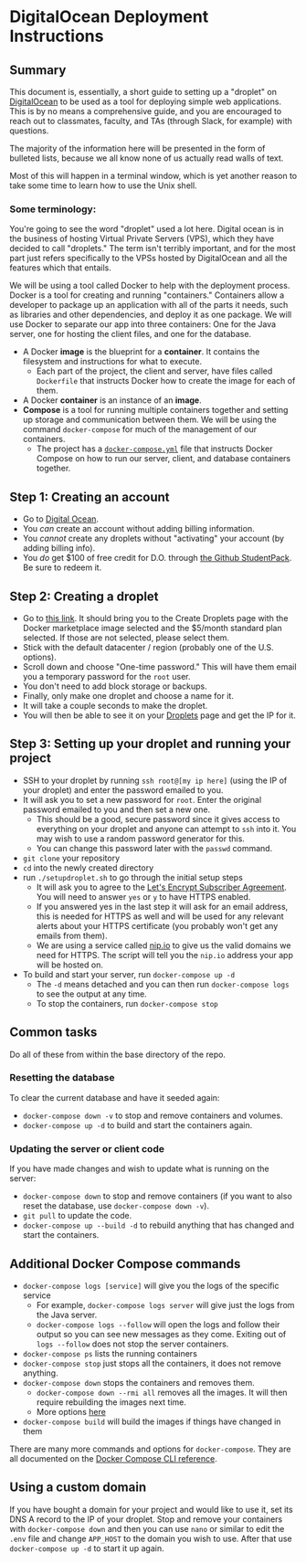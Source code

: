 # DigitalOcean Deployment Instructions

## Summary

This document is, essentially, a short guide to setting up a "droplet" on [DigitalOcean](https://www.digitalocean.com)
to be used as a tool for deploying simple web applications. This is by no means a
comprehensive guide, and you are encouraged to reach out to classmates, faculty, and
TAs (through Slack, for example) with questions.

The majority of the information here will be presented in the form of bulleted lists,
because we all know none of us actually read walls of text.

Most of this will happen in a terminal window, which is yet another reason to take
some time to learn how to use the Unix shell.

### Some terminology:

You're going to see the word "droplet" used a lot here. Digital ocean is in the
business of hosting Virtual Private Servers (VPS), which they have decided to call
"droplets." The term isn't terribly important, and for the most part just refers
specifically to the VPSs hosted by DigitalOcean and all the features which that
entails.

We will be using a tool called Docker to help with the deployment process. 
Docker is a tool for creating and running "containers."
Containers allow a developer to package up an application with all of the parts it needs, 
such as libraries and other dependencies, and deploy it as one package.
We will use Docker to separate our app into three containers:
One for the Java server, one for hosting the client files, and one for the database.

- A Docker **image** is the blueprint for a **container**. It contains the filesystem and instructions for what to execute.
  - Each part of the project, the client and server, have files called `Dockerfile` that instructs Docker how to create the image for each of them.
- A Docker **container** is an instance of an **image**.
- **Compose** is a tool for running multiple containers together and setting up storage and communication between them. We will be using the command `docker-compose` for much of the management of our containers.
  - The project has a [`docker-compose.yml`](docker-compose.yml) file that instructs Docker Compose on how to run our server, client, and database containers together.

## Step 1: Creating an account
- Go to [Digital Ocean](https://www.digitalocean.com).
- You *can* create an account without adding billing information.
- You *cannot* create any droplets without "activating" your account (by adding billing info).
- You *do* get $100 of free credit for D.O. through [the Github StudentPack](https://education.github.com/pack). Be sure to redeem it.

## Step 2: Creating a droplet

- Go to [this link](https://cloud.digitalocean.com/droplets/new?image=docker-18-04&app=docker&size=s-1vcpu-1gb&options=install_agent). It should bring you to the Create Droplets page with the Docker marketplace image selected and the $5/month standard plan selected. If those are not selected, please select them.
- Stick with the default datacenter / region (probably one of the U.S. options).
- Scroll down and choose "One-time password." This will have them email you a temporary password for the `root` user.
- You don't need to add block storage or backups.
- Finally, only make one droplet and choose a name for it.
- It will take a couple seconds to make the droplet.
- You will then be able to see it on your [Droplets](https://cloud.digitalocean.com/droplets) page and get the IP for it.


## Step 3: Setting up your droplet and running your project
- SSH to your droplet by running ``ssh root@[my ip here]`` (using the IP of your droplet) and enter the password emailed to you.
- It will ask you to set a new password for `root`. Enter the original password emailed to you and then set a new one. 
  - This should be a good, secure password since it gives access to everything on your droplet and anyone can attempt to `ssh` into it. You may wish to use a random password generator for this.
  - You can change this password later with the `passwd` command.
- `git clone` your repository
- `cd` into the newly created directory
- run `./setupdroplet.sh` to go through the initial setup steps
  - It will ask you to agree to the [Let's Encrypt Subscriber Agreement](https://letsencrypt.org/documents/2017.11.15-LE-SA-v1.2.pdf). You will need to answer `yes` or `y` to have HTTPS enabled.
  - If you answered yes in the last step it will ask for an email address, this is needed for HTTPS as well and will be used for any relevant alerts about your HTTPS certificate (you probably won't get any emails from them).
  - We are using a service called [nip.io](https://nip.io/) to give us the valid domains we need for HTTPS. The script will tell you the `nip.io` address your app will be hosted on.
- To build and start your server, run `docker-compose up -d`
  - The `-d` means detached and you can then run `docker-compose logs` to see the output at any time.
  - To stop the containers, run `docker-compose stop`

## Common tasks
Do all of these from within the base directory of the repo.

### Resetting the database
To clear the current database and have it seeded again:
- `docker-compose down -v` to stop and remove containers and volumes.
- `docker-compose up -d` to build and start the containers again.

### Updating the server or client code
If you have made changes and wish to update what is running on the server:
- `docker-compose down` to stop and remove containers (if you want to also reset the database, use `docker-compose down -v`).
- `git pull` to update the code.
- `docker-compose up --build -d` to rebuild anything that has changed and start the containers.


## Additional Docker Compose commands

- `docker-compose logs [service]` will give you the logs of the specific service
  - For example, `docker-compose logs server` will give just the logs from the Java server.
  - `docker-compose logs --follow` will open the logs and follow their output so you can see new messages as they come. Exiting out of `logs --follow` does not stop the server containers.
- `docker-compose ps` lists the running containers
- `docker-compose stop` just stops all the containers, it does not remove anything.
- `docker-compose down` stops the containers and removes them.
  - `docker-compose down --rmi all` removes all the images. It will then require rebuilding the images next time.
  - More options [here](https://docs.docker.com/compose/reference/down/)
- `docker-compose build` will build the images if things have changed in them

There are many more commands and options for `docker-compose`. They are all documented on the [Docker Compose CLI reference](https://docs.docker.com/compose/reference/).

## Using a custom domain

If you have bought a domain for your project and would like to use it, set its DNS A record to the IP of your droplet. Stop and remove your containers with `docker-compose down` and then you can use `nano` or similar to edit the `.env` file and change `APP_HOST` to the domain you wish to use. After that use `docker-compose up -d` to start it up again.

